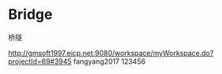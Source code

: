 # Bridge
桥隧


http://gmsoft1997.eicp.net:9080/workspace/myWorkspace.do?projectId=69#3945
fangyang2017
123456
